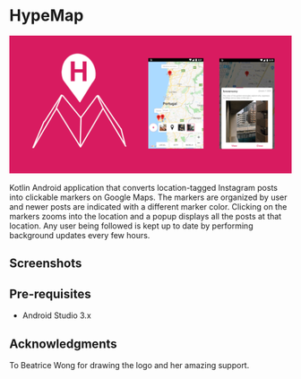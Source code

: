 # HypeMap
<img src="banner.png" width="800" alt="hypemap"></a>

Kotlin Android application that converts location-tagged Instagram posts into clickable markers on Google Maps. The markers are organized by user and newer posts are indicated with a different marker color. Clicking on the markers zooms into the location and a popup displays all the posts at that location. Any user being followed is kept up to date by performing background updates every few hours.

## Screenshots

## Pre-requisites

- Android Studio 3.x

## Acknowledgments

To Beatrice Wong for drawing the logo and her amazing support.
